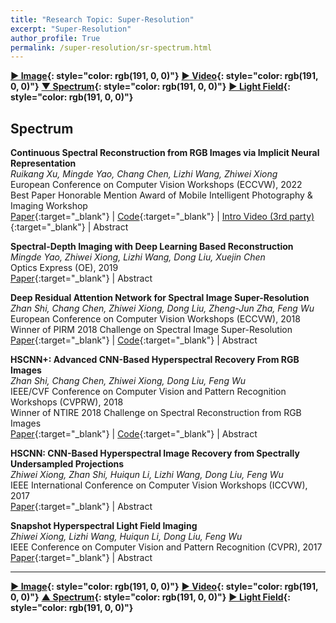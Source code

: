 ```yaml
---
title: "Research Topic: Super-Resolution"
excerpt: "Super-Resolution"
author_profile: True
permalink: /super-resolution/sr-spectrum.html
---
```



__[▶ Image](/super-resolution/sr-image){: style="color: rgb(191, 0, 0)"}__ 
__[▶ Video](/super-resolution/sr-video){: style="color: rgb(191, 0, 0)"}__ 
__[▼ Spectrum](/super-resolution/sr-spectrum){: style="color: rgb(191, 0, 0)"}__
__[▶ Light Field](/super-resolution/sr-light-field){: style="color: rgb(191, 0, 0)"}__



## Spectrum

**Continuous Spectral Reconstruction from RGB Images via Implicit Neural Representation** <br>
*Ruikang Xu, Mingde Yao, Chang Chen, Lizhi Wang, Zhiwei Xiong* <br>
<span><pub>European Conference on Computer Vision Workshops (ECCVW), 2022</pub></span> <br>
<span><highlighted>Best Paper Honorable Mention Award</highlighted> of Mobile Intelligent Photography & Imaging Workshop<span> <br>
[Paper](https://link.springer.com/chapter/10.1007/978-3-031-25072-9_6){:target="_blank"} |
[Code](https://github.com/XrKang/NeSR){:target="_blank"} |
[Intro Video (3rd party)](https://bilibili.com/video/BV1L44y1E7NT){:target="_blank"} |
<a onclick='expandABS("xu22")'> Abstract </a>
<div style="display: none;" class=abs id="xu22"><br>
Existing methods for spectral reconstruction usually learn a discrete mapping from RGB images to a number of spectral bands. However, this modeling strategy ignores the continuous nature of spectral signature. In this paper, we propose Neural Spectral Reconstruction (NeSR) to lift this limitation, by introducing a novel continuous spectral representation. To this end, we embrace the concept of implicit function and implement a parameterized embodiment with a neural network. Specifically, we first adopt a backbone network to extract spatial features of RGB inputs. Based on it, we devise Spectral Profile Interpolation (SPI) module and Neural Attention Mapping (NAM) module to enrich deep features, where the spatial-spectral correlation is involved for a better representation. Then, we view the number of sampled spectral bands as the coordinate of continuous implicit function, so as to learn the projection from deep features to spectral intensities. Extensive experiments demonstrate the distinct advantage of NeSR in reconstruction accuracy over baseline methods. Moreover, NeSR extends the flexibility of spectral reconstruction by enabling an arbitrary number of spectral bands as the target output.
</div>

**Spectral-Depth Imaging with Deep Learning Based Reconstruction** <br>
*Mingde Yao, Zhiwei Xiong, Lizhi Wang, Dong Liu, Xuejin Chen* <br>
<span><pub>Optics Express (OE), 2019</pub></span> <br>
[Paper](https://opg.optica.org/oe/fulltext.cfm?uri=oe-27-26-38312&id=424648){:target="_blank"} |
<a onclick='expandABS("yao19")'> Abstract </a>
<div style="display: none;" class=abs id="yao19"><br>
We develop a compact imaging system to enable simultaneous acquisition of the spectral and depth information in real time. Our system consists of a spectral camera with low spatial resolution and an RGB camera with high spatial resolution, which captures two measurements from two different views of the same scene at the same time. Relying on an elaborate computational reconstruction algorithm with deep learning, our system can eventually obtain a spectral cube with a spatial resolution of 1920 × 1080 and a total of 16 spectral bands in the visible light section, as well as the corresponding depth map with the same spatial resolution. Quantitative and qualitative results on benchmark datasets and real-world scenes show that our reconstruction results are accurate and reliable. To the best of our knowledge, this is the first attempt to capture 5D information (3D space + 1D spectrum + 1D time) with a miniaturized apparatus and without active illumination.
</div>




**Deep Residual Attention Network for Spectral Image Super-Resolution** <br>
*Zhan Shi, Chang Chen, Zhiwei Xiong, Dong Liu, Zheng-Jun Zha, Feng Wu* <br>
<span><pub>European Conference on Computer Vision Workshops (ECCVW), 2018</pub></span> <br>
<span><highlighted>Winner</highlighted> of PIRM 2018 Challenge on Spectral Image Super-Resolution<span> <br>
[Paper](https://link.springer.com/chapter/10.1007/978-3-030-11021-5_14){:target="_blank"} |
[Code](https://github.com/contstriver/DRAN){:target="_blank"} |
<a onclick='expandABS("shi18eccv")'> Abstract </a>
<div style="display: none;" class=abs id="shi18eccv"><br>
Spectral imaging sensors often suffer from low spatial resolution, as there exists an essential tradeoff between the spectral and spatial resolutions that can be simultaneously achieved, especially when the temporal resolution needs to be retained. In this paper, we propose a novel deep residual attention network for the spatial super-resolution (SR) of spectral images. The proposed method extends the classic residual network by 1) directly using the 3D low-resolution (LR) spectral image as input instead of upsampling the 2D bandwise images separately, and 2) integrating the channel attention mechanism into the residual network. These two operations fully exploit the correlations across both the spectral and spatial dimensions and greatly promote the performance of spectral image SR. In addition, for the scenario when stereo pairs of LR spectral and high-resolution (HR) RGB measurements are available, we design a fusion framework based on the proposed network. The spatial resolution of the spectral input is enhanced in one branch, while the spectral resolution of the RGB input is enhanced in the other. These two branches are then fused together through the attention mechanism again to reconstruct the final HR spectral image, which achieves further improvement compared to using the single LR spectral input. Experimental results demonstrate the superiority of the proposed method over plain residual networks, and our method is one of the winning solutions in the PIRM 2018 Spectral Super-resolution Challenge.
</div>


**HSCNN+: Advanced CNN-Based Hyperspectral Recovery From RGB Images** <br>
*Zhan Shi, Chang Chen, Zhiwei Xiong, Dong Liu, Feng Wu* <br>
<span><pub>IEEE/CVF Conference on Computer Vision and Pattern Recognition Workshops (CVPRW), 2018</pub></span> <br> 
<span><highlighted>Winner</highlighted> of NTIRE 2018 Challenge on Spectral Reconstruction from RGB Images<span> <br>
[Paper](http://openaccess.thecvf.com/content_cvpr_2018_workshops/w13/html/Shi_HSCNN_Advanced_CNN-Based_CVPR_2018_paper){:target="_blank"} |
[Code](https://github.com/ngchc/HSCNN-Plus){:target="_blank"} |
<a onclick='expandABS("shi18cvpr")'> Abstract </a>
<div style="display: none;" class=abs id="shi18cvpr"><br>
Hyperspectral recovery from a single RGB image has seen a great improvement with the development of deep convolutional neural networks (CNNs). In this paper, we propose two advanced CNNs for the hyperspectral reconstruction task, collectively called HSCNN+. We first develop a deep residual network named HSCNN-R, which comprises a number of residual blocks. The superior performance of this model comes from the modern architecture and optimization by removing the hand-crafted upsampling in HSCNN. Based on the promising results of HSCNN-R, we propose another distinct architecture that replaces the residual block by the dense block with a novel fusion scheme, leading to a new network named HSCNN-D. This model substantially deepens the network structure for a more accurate solution. Experimental results demonstrate that our proposed models significantly advance the state-of-the-art. In the NTIRE 2018 Spectral Reconstruction Challenge, our entries rank the 1st (HSCNN-D) and 2nd (HSCNN-R) places on both the "Clean" and "Real World" tracks.
</div>


**HSCNN: CNN-Based Hyperspectral Image Recovery from Spectrally Undersampled Projections** <br>
*Zhiwei Xiong, Zhan Shi, Huiqun Li, Lizhi Wang, Dong Liu, Feng Wu* <br>
<span><pub>IEEE International Conference on Computer Vision Workshops (ICCVW), 2017</pub></span> <br>
[Paper](http://openaccess.thecvf.com/content_ICCV_2017_workshops/w9/html/Xiong_HSCNN_CNN-Based_Hyperspectral_ICCV_2017_paper){:target="_blank"} |
<a onclick='expandABS("xiong17iccvw")'> Abstract </a>
<div style="display: none;" class=abs id="xiong17iccvw"><br>
This paper presents a unified deep learning framework to recover hyperspectral images from spectrally undersampled projections. Specifically, we investigate two kinds of representative projections, RGB and compressive sensing (CS) measurements. These measurements are first upsampled in the spectral dimension through simple interpolation or CS reconstruction, and the proposed method learns an end-to-end mapping from a large number of upsampled/groundtruth hyperspectral image pairs. The mapping is represented as a deep convolutional neural network (CNN) that takes the spectrally upsampled image as input and outputs the enhanced hyperspetral one. We explore different network configurations to achieve high reconstruction fidelity. Experimental results on a variety of test images demonstrate significantly improved performance of the proposed method over the state-of-the-arts.
</div>


**Snapshot Hyperspectral Light Field Imaging** <br>
*Zhiwei Xiong, Lizhi Wang, Huiqun Li, Dong Liu, Feng Wu* <br>
<span><pub>IEEE Conference on Computer Vision and Pattern Recognition (CVPR), 2017</pub></span> <br>
[Paper](https://openaccess.thecvf.com/content_cvpr_2017/html/Xiong_Snapshot_Hyperspectral_Light_CVPR_2017_paper){:target="_blank"} |
<a onclick='expandABS("xiong17cvpr")'> Abstract </a>
<div style="display: none;" class=abs id="xiong17cvpr"><br>
This paper presents the first snapshot hyperspectral light field imager in practice. Specifically, we design a novel hybrid camera system to obtain two complementary measurements that sample the angular and spectral dimensions respectively. To recover the full 5D hyperspectral light field from the severely undersampled measurements, we then propose an efficient computational reconstruction algorithm by exploiting the large correlations across the angular and spectral dimensions through self-learned dictionaries. Simulation on an elaborate hyperspectral light field dataset validates the effectiveness of the proposed approach. Hardware experimental results demonstrate that, for the first time to our knowledge, a 5D hyperspectral light field containing 9x9 angular views and 27 spectral bands can be acquired in a single shot.

</div>



---


__[▶ Image](/super-resolution/sr-image){: style="color: rgb(191, 0, 0)"}__ 
__[▶ Video](/super-resolution/sr-video){: style="color: rgb(191, 0, 0)"}__ 
__[▲ Spectrum](/super-resolution/sr-spectrum){: style="color: rgb(191, 0, 0)"}__
__[▶ Light Field](/super-resolution/sr-light-field){: style="color: rgb(191, 0, 0)"}__

